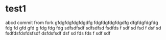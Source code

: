 # test1
abcd
commit from fork
gfdgfdgfdgfdgdfg
fdgfdgfdgfdgdfg
dfgfdgfdgfdg
fdg
fd
gfd
gfd
g
fdg
fdg
fdg
sdfsdfsdf
sdfsdfsd
fsdfds
f
sdf
sd
fsd
f
dsf
sd
fsdfdsfdsfdsfsdf
dsfdsfsdf
dsf
sd
fds
fds
f
sdf
sdf
